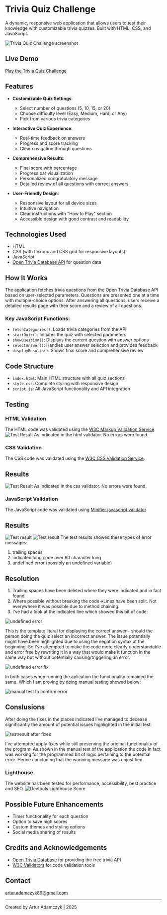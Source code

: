# Trivia Quiz Challenge

A dynamic, responsive web application that allows users to test their knowledge with customizable trivia quizzes. Built with HTML, CSS, and JavaScript.

![Trivia Quiz Challenge screenshot](<Trivia Quiz Challenge.jpg>)

## Live Demo

[Play the Trivia Quiz Challenge](https://arturadamczyk89.github.io/Project3.OnlineQuiz/)

## Features

- **Customizable Quiz Settings**:
  - Select number of questions (5, 10, 15, or 20)
  - Choose difficulty level (Easy, Medium, Hard, or Any)
  - Pick from various trivia categories

- **Interactive Quiz Experience**:
  - Real-time feedback on answers
  - Progress and score tracking
  - Clear navigation through questions

- **Comprehensive Results**:
  - Final score with percentage
  - Progress bar visualization
  - Personalized congratulatory message
  - Detailed review of all questions with correct answers

- **User-Friendly Design**:
  - Responsive layout for all device sizes
  - Intuitive navigation
  - Clear instructions with "How to Play" section
  - Accessible design with good contrast and readability

## Technologies Used

- HTML
- CSS (with flexbox and CSS grid for responsive layouts)
- JavaScript
- [Open Trivia Database API](https://opentdb.com/) for question data


## How It Works

The application fetches trivia questions from the Open Trivia Database API based on user-selected parameters. Questions are presented one at a time with multiple-choice options. After answering all questions, users receive a detailed results page with their score and a review of all questions.

### Key JavaScript Functions:

- `fetchCategories()`: Loads trivia categories from the API
- `startQuiz()`: Initiates the quiz with selected parameters
- `showQuestion()`: Displays the current question with answer options
- `selectAnswer()`: Handles user answer selection and provides feedback
- `displayResults()`: Shows final score and comprehensive review

## Code Structure

- `index.html`: Main HTML structure with all quiz sections
- `style.css`: Complete styling with responsive design
- `script.js`: All JavaScript functionality and API integration

## Testing

### HTML Validation
The HTML code was validated using the [W3C Markup Validation Service](https://validator.w3.org/).
![Test Result](<Testing Screenshots/HTML result.jpg>)
As indicated in the html validator. No errors were found.
### CSS Validation
The CSS code was validated using the [W3C CSS Validation Service](https://jigsaw.w3.org/css-validator/).
## Results
![Test Result](<Testing Screenshots/CSS RESULT.jpg>)
As indicated in the css validator. No errors were found.
### JavaScript Validation
The JavaScript code was validated using [Minifier javascript validator](https://www.minifier.org/javascript-validator)
## Results
![Test result](<Testing Screenshots/JS Test trailling space.jpg>)
![Test result](<Testing Screenshots/JS test Char length and Undefined.jpg>)
The test results showed these types of error messages: 
  1. trailing spaces
  2. indicated long code over 80 character long
  3. undefined error (possibly an undefined variable)
## Resolution
  1. Trailing spaces have been deleted where they were indicated and in fact found
  2. Where possible without breaking the code->Lines have been split. Not everywhere it was possible due to method chaining.
  3. I've had a look at the indicated line which showed this bit of code:

![undefined error](<Testing Screenshots/undef potential error.jpg>)

  This is the template literal for displaying the correct answer - should the person doing the quiz select an incorrect answer.
The issue potentially might have been highlighted due to using the negation syntax at the beginning. 
  So I've attempted to make the code more clearly understandable and error free by rewriting it in a way that would make it function
in the same way but without potentially causing/triggering an error.

![undefined error fix](<Testing Screenshots/undef error rewritten code.jpg>)

  In both cases when running the aplication the functionality remained the same. Which I am proving by doing manual testing showed below:

![manual test to confirm error](<Testing Screenshots/Manual CODE Test.jpg>)

## Conslusions
After doing the fixes in the places indicated I've managed to decease significantly the amount of potential issues highlighted in the initial test:

 ![testresult after fixes](<Testing Screenshots/AFTER FIXES.jpg>)

 I've attempted apply fixes while still preserving the original functionality of the program. As shown
 in the manual test of the application the code in fact was working for the programmed bit of logic pertaining to the potential error. Hence concluding
 that the warining message was unjustified.
### Lighthouse
The website has been tested for performance, accessibility, best practice and SEO.
![Devtools Lighthouse Score](<Lighthouse Score.jpg>)
## Possible Future Enhancements

- Timer functionality for each question
- Option to save high scores
- Custom themes and styling options
- Social media sharing of results

## Credits and Acknowledgements

- [Open Trivia Database](https://opentdb.com/) for providing the free trivia API
- [W3C Validators](https://validator.w3.org/) for code validation tools

## Contact
artur.adamczyk89@gmail.com


---

Created by Artur Adamczyk | 2025
